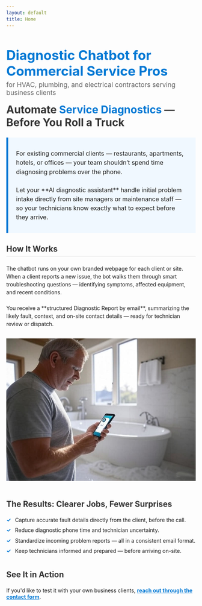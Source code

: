 ```yaml
---
layout: default
title: Home
---
```


<h1 style="color: #0078d4; font-size: 2.5em; font-weight: bold;">Diagnostic Chatbot for Commercial Service Pros</h1>

<p style="font-size: 1.25em; color: #666; margin-top: -1em; margin-bottom: 1em;">
    for HVAC, plumbing, and electrical contractors serving business clients
</p>

<h2 style="font-size: 2em; color: #333; margin-top: 0.5em;">
    Automate <span style="color: #0078d4;">Service Diagnostics</span> — Before You Roll a Truck
</h2>

<div style="border-left: 5px solid #0078d4; background-color: #f0f8ff; padding: 1em 1.5em; margin: 1.5em 0;">
  <p style="font-size: 1.15em; line-height: 1.5;">
    For existing commercial clients — restaurants, apartments, hotels, or offices —  
    your team shouldn’t spend time diagnosing problems over the phone.  
    <br><br>
    Let your **AI diagnostic assistant** handle initial problem intake directly from site managers or maintenance staff — so your technicians know exactly what to expect before they arrive.
  </p>
</div>

<h3 style="font-size: 1.5em; color: #333; border-bottom: 2px solid #eee; padding-bottom: 0.3em;">How It Works</h3>

<p style="line-height: 1.5;">
    The chatbot runs on your own branded webpage for each client or site.  
    When a client reports a new issue, the bot walks them through smart troubleshooting questions — identifying symptoms, affected equipment, and recent conditions.  
    <br><br>
    You receive a **structured Diagnostic Report by email**, summarizing the likely fault, context, and on-site contact details — ready for technician review or dispatch.
</p>

<img src="/assets/images/image.jpg" alt="Facility manager using diagnostic chatbot" style="max-width: 100%; height: auto; margin: 1em 0;">

<h3 style="font-size: 1.5em; color: #333; margin-top: 1.5em;">The Results: Clearer Jobs, Fewer Surprises</h3>

<ul style="list-style-type: none; padding-left: 0;">
  <li style="margin-bottom: 0.75em; padding-left: 1.5em; text-indent: -1.5em;">
    <span style="color: #0078d4; font-weight: bold; margin-right: 0.5em;">&#10003;</span>
    <a href="/resources/diagnosticIntake" style="text-decoration: none; color: inherit;">
      Capture accurate fault details directly from the client, before the call.
    </a>
  </li>
  <li style="margin-bottom: 0.75em; padding-left: 1.5em; text-indent: -1.5em;">
    <span style="color: #0078d4; font-weight: bold; margin-right: 0.5em;">&#10003;</span>
    <a href="/resources/wastedTime" style="text-decoration: none; color: inherit;">
      Reduce diagnostic phone time and technician uncertainty.
    </a>
  </li>
  <li style="margin-bottom: 0.75em; padding-left: 1.5em; text-indent: -1.5em;">
    <span style="color: #0078d4; font-weight: bold; margin-right: 0.5em;">&#10003;</span>
    <a href="/resources/diagnosticIntakeEmail" style="text-decoration: none; color: inherit;">
      Standardize incoming problem reports — all in a consistent email format.
    </a>
  </li>
  <li style="margin-bottom: 0.75em; padding-left: 1.5em; text-indent: -1.5em;">
    <span style="color: #0078d4; font-weight: bold; margin-right: 0.5em;">&#10003;</span>
    <a href="/resources/diagnosticIntake" style="text-decoration: none; color: inherit;">
      Keep technicians informed and prepared — before arriving on-site.
    </a>
  </li>
</ul>

<h3 style="font-size: 1.5em; color: #333; margin-top: 2em;">See It in Action</h3>

<p style="font-size: 1.15em; line-height: 1.5;">
  
  If you'd like to test it with your own business clients, <strong><a href="contact" style="text-decoration: underline; color: #0078d4;">reach out through the contact form</a></strong>.
</p>
